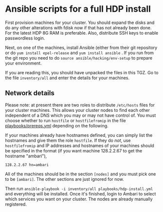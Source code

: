 # Ansible scripts for a full HDP install

First provision machines for your cluster. You should expand the disks and do any other alterations with fdisk now if that has not already been done. For the latest HDP 8G RAM is preferable. Also, distribute SSH keys to enable passwordless login.

Next, on one of the machines, install Ansible (either from their git repository or do `yum install epel-release` and `yum install ansible` . If you run from the git repo you need to do `source ansible/hacking/env-setup` to prepare your environment.

If you are reading this, you should have unpacked the files in this TGZ. Go to the file `inventory/all` and enter the details for your machines. 

## Network details
Please note: at present there are two roles to distribute `/etc/hosts` files for your cluster machines. This allows your cluster nodes to find each other independent of a DNS which you may or may not have control of. You must choose whether to run `hostfile` or `hostfilefromip` in the file [playbooks/prereqs.yml](https://github.com/derwinmcgeary/hdp-ansible/blob/master/playbooks/prereqs.yml) depending on the following.

If your machines already have hostnames defined, you can simply list the hostnames and give them the role `hostfile`. If they do *not*, use `hostfilefromip` and IP addresses and hostnames of your machines should be specified in the format (if you want machine 128.2.2.67 to get the hostname "ambari"),

```
128.2.2.67 hn=ambari
```

All of the machines should be in the section `[nodes]` and you must pick one to be `[ambari]`. The other sections are just ignored for now.

Then run `ansible-playbook -i inventory/all playbooks/hdp-install.yml` and everything will be installed. Once it's finished, login to Ambari to select which services you want on your cluster. The nodes are already manually registered.
